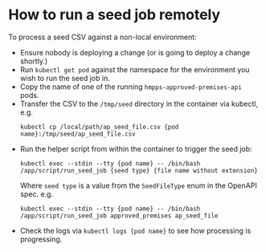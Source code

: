 # How to run a seed job remotely

To process a seed CSV against a non-local environment:

- Ensure nobody is deploying a change (or is going to deploy a change shortly.)
- Run `kubectl get pod` against the namespace for the environment you wish to run the seed job in.
- Copy the name of one of the running `hmpps-approved-premises-api` pods.
- Transfer the CSV to the `/tmp/seed` directory in the container via kubectl, e.g.
  ```
  kubectl cp /local/path/ap_seed_file.csv {pod name}:/tmp/seed/ap_seed_file.csv
  ```
- Run the helper script from within the container to trigger the seed job:
  ```
  kubectl exec --stdin --tty {pod name} -- /bin/bash
  /app/script/run_seed_job {seed type} {file name without extension}
  ```
  Where `seed type` is a value from the `SeedFileType` enum in the OpenAPI spec.  e.g.
  ```
  kubectl exec --stdin --tty {pod name} -- /bin/bash
  /app/script/run_seed_job approved_premises ap_seed_file
  ```
- Check the logs via `kubectl logs {pod name}` to see how processing is progressing.
